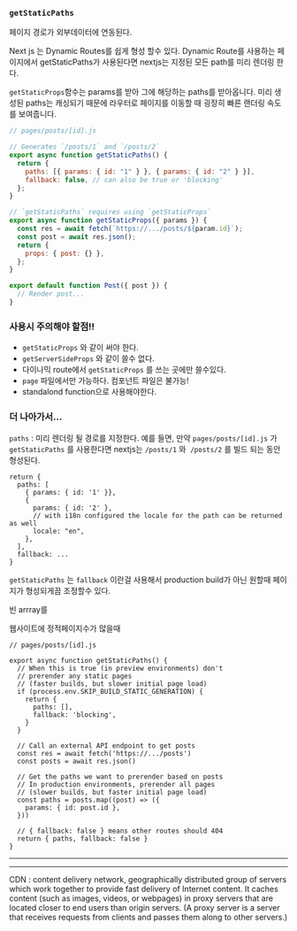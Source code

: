 ### `getStaticPaths`

페이지 경로가 외부데이터에 연동된다.

Next js 는 Dynamic Routes를 쉽게 형성 할수 있다. Dynamic Route를 사용하는 페이지에서 getStaticPaths가 사용된다면 nextjs는 지정된 모든 path를 미리 렌더링 한다.

`getStaticProps`함수는 params를 받아 그에 해당하는 paths를 받아옵니다. 미리 생성된 paths는 캐싱되기 때문에 라우터로 페이지를 이동할 때 굉장히 빠른 랜더링 속도를 보여줍니다.

```jsx
// pages/posts/[id].js

// Generates `/posts/1` and `/posts/2`
export async function getStaticPaths() {
  return {
    paths: [{ params: { id: "1" } }, { params: { id: "2" } }],
    fallback: false, // can also be true or 'blocking'
  };
}

// `getStaticPaths` requires using `getStaticProps`
export async function getStaticProps({ params }) {
  const res = await fetch(`https://.../posts/${param.id}`);
  const post = await res.json();
  return {
    props: { post: {} },
  };
}

export default function Post({ post }) {
  // Render post...
}
```

### 사용시 주의해야 할점!!

- `getStaticProps` 와 같이 써야 한다.
- `getServerSideProps` 와 같이 쓸수 없다.
- 다이나믹 route에서 `getStaticProps` 를 쓰는 곳에만 쓸수있다.
- `page` 파일에서만 가능하다. 컴포넌트 파일은 불가능!
- standalond function으로 사용해야한다.

### 더 나아가서…

`paths` : 미리 렌더링 될 경로를 지정한다. 예를 들면, 만약 `pages/posts/[id].js` 가 `getStaticPaths` 를 사용한다면 nextjs는 `/posts/1` 와  `/posts/2` 를 빌드 되는 동안 형성된다.

```
return {
  paths: [
    { params: { id: '1' }},
    {
      params: { id: '2' },
      // with i18n configured the locale for the path can be returned as well
      locale: "en",
    },
  ],
  fallback: ...
}
```

`getStaticPaths` 는 `fallback` 이란걸 사용해서 production build가 아닌 원할때 페이지가 형성되게끔 조정할수 있다.

빈 arrray를

웹사이트에 정적페이지수가 많을때

```
// pages/posts/[id].js

export async function getStaticPaths() {
  // When this is true (in preview environments) don't
  // prerender any static pages
  // (faster builds, but slower initial page load)
  if (process.env.SKIP_BUILD_STATIC_GENERATION) {
    return {
      paths: [],
      fallback: 'blocking',
    }
  }

  // Call an external API endpoint to get posts
  const res = await fetch('https://.../posts')
  const posts = await res.json()

  // Get the paths we want to prerender based on posts
  // In production environments, prerender all pages
  // (slower builds, but faster initial page load)
  const paths = posts.map((post) => ({
    params: { id: post.id },
  }))

  // { fallback: false } means other routes should 404
  return { paths, fallback: false }
}
```

---

---

CDN : content delivery network, geographically distributed group of servers which work together to provide fast delivery of Internet content. It caches content (such as images, videos, or webpages) in proxy servers that are located closer to end users than origin servers. (A proxy server is a server that receives requests from clients and passes them along to other servers.)
